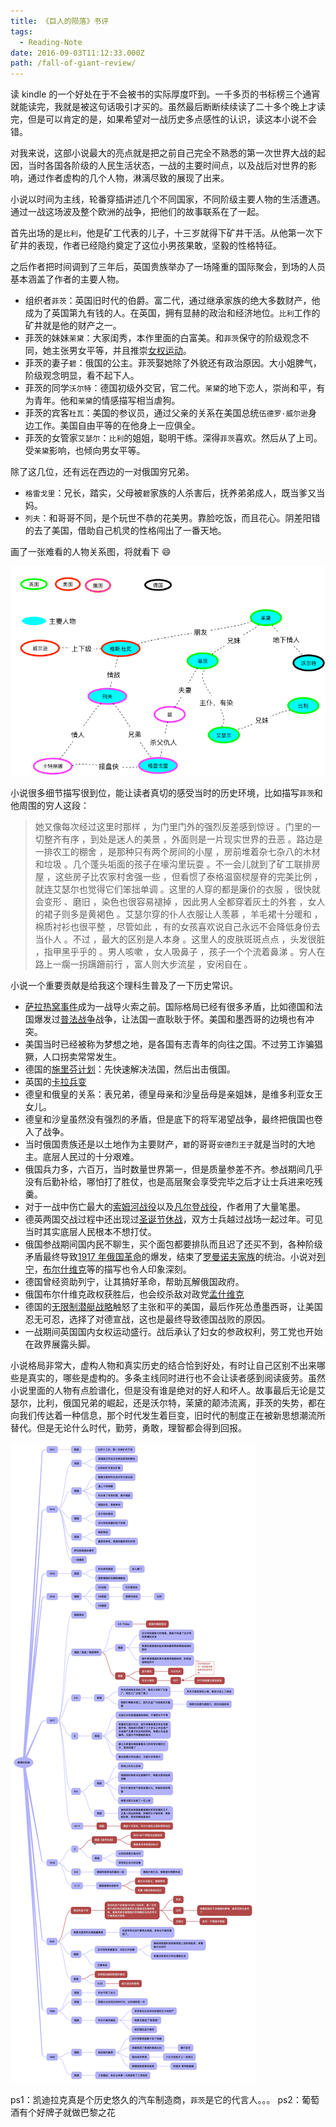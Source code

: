 ```yaml
---
title: 《巨人的陨落》书评
tags:
  - Reading-Note
date: 2016-09-03T11:12:33.000Z
path: /fall-of-giant-review/
---
```


读 kindle 的一个好处在于不会被书的实际厚度吓到。一千多页的书标榜三个通宵就能读完，我就是被这句话吸引才买的。虽然最后断断续续读了二十多个晚上才读完，但是可以肯定的是，如果希望对一战历史多点感性的认识，读这本小说不会错。

对我来说，这部小说最大的亮点就是把之前自己完全不熟悉的第一次世界大战的起因，当时各国各阶级的人民生活状态，一战的主要时间点，以及战后对世界的影响，通过作者虚构的几个人物，淋漓尽致的展现了出来。

小说以时间为主线，轮番穿插讲述几个不同国家，不同阶级主要人物的生活遭遇。通过一战这场波及整个欧洲的战争，把他们的故事联系在了一起。

首先出场的是`比利`，他是矿工代表的儿子，十三岁就得下矿井干活。从他第一次下矿井的表现，作者已经隐约奠定了这位小男孩果敢，坚毅的性格特征。

之后作者把时间调到了三年后，英国贵族举办了一场隆重的国际聚会，到场的人员基本涵盖了作者的主要人物。

- 组织者`菲茨`：英国旧时代的伯爵。富二代，通过继承家族的绝大多数财产，他成为了英国第九有钱的人。在英国，拥有显赫的政治和经济地位。`比利`工作的矿井就是他的财产之一。
- 菲茨的妹妹`茉黛`：大家闺秀，本作里面的白富美。和`菲茨`保守的阶级观念不同，她主张男女平等，并且推崇[女权运动][14]。
- 菲茨的妻子`碧`：俄国的公主。菲茨娶她除了外貌还有政治原因。大小姐脾气，阶级观念明显，看不起下人。
- 菲茨的同学`沃尔特`：德国初级外交官，官二代。`茉黛`的地下恋人，崇尚和平，有为青年。他和`茉黛`的情感描写相当虐狗。
- 菲茨的宾客`杜瓦`：美国的参议员，通过父亲的关系在美国总统`伍德罗·威尔逊`身边工作。美国自由平等的在他身上一应俱全。
- 菲茨的女管家`艾瑟尔`：`比利`的姐姐，聪明干练。深得`菲茨`喜欢。然后从了上司。受`茉黛`影响，也倾向男女平等。

除了这几位，还有远在西边的一对俄国穷兄弟。

- `格雷戈里`：兄长，踏实，父母被`碧`家族的人杀害后，抚养弟弟成人，既当爹又当妈。
- `列夫`：和哥哥不同，是个玩世不恭的花美男。靠脸吃饭，而且花心。阴差阳错的去了美国，借助自己机灵的性格闯出了一番天地。

画了一张难看的人物关系图，将就看下 😄

![小说主要人物关系][img1]

小说很多细节描写很到位，能让读者真切的感受当时的历史环境，比如描写`菲茨`和他周围的穷人这段：

> 她又像每次经过这里时那样 ，为门里门外的强烈反差感到惊讶 。门里的一切整齐有序 ，到处是迷人的美景 ，外面则是一片现实世界的丑恶 。路边是一排农工的棚舍 ，是那种只有两个房间的小屋 ，房前堆着杂七杂八的木材和垃圾 。几个蓬头垢面的孩子在壕沟里玩耍 。不一会儿就到了矿工联排房屋 ，这些房子比农家村舍强一些 ，但看惯了泰格温窗棂屋脊的完美比例 ，就连艾瑟尔也觉得它们笨拙单调 。这里的人穿的都是廉价的衣服 ，很快就会变形 、磨旧 ，染色也很容易褪掉 ，因此男人全都穿着灰土的外套 ，女人的裙子则多是黄褐色 。艾瑟尔穿的仆人衣服让人羡慕 ，羊毛裙十分暖和 ，棉质衬衫也很平整 ，尽管如此 ，有的女孩喜欢说自己永远不会降低身份去当仆人 。不过 ，最大的区别是人本身 。这里人的皮肤斑斑点点 ，头发很脏 ，指甲黑乎乎的 。男人咳嗽 ，女人吸鼻子 ，孩子一个个流着鼻涕 。穷人在路上一瘸一拐蹒跚前行 ，富人则大步流星 ，安闲自在 。

小说一个重要贡献是给我这个理科生普及了一下历史常识。

- [萨拉热窝事件][2]成为一战导火索之前。国际格局已经有很多矛盾，比如德国和法国爆发过[普法战争][4]战争，让法国一直耿耿于怀。美国和墨西哥的边境也有冲突。
- 美国当时已经被称为梦想之地，是各国有志青年的向往之国。不过劳工诈骗猖獗，人口拐卖常常发生。
- 德国的[施里芬计划][3]：先快速解决法国，然后出击俄国。
- 英国的[卡拉兵变][1]
- 德皇和俄皇的关系：表兄弟，德皇母亲和沙皇岳母是亲姐妹，是维多利亚女王女儿。
- 德皇和沙皇虽然没有强烈的矛盾，但是底下的将军渴望战争，最终把俄国也卷入了战争。
- 当时俄国贵族还是以土地作为主要财产，`碧`的哥哥`安德烈王子`就是当时的大地主。底层人民过的十分艰难。
- 俄国兵力多，六百万，当时数量世界第一，但是质量参差不齐。参战期间几乎没有后勤补给，哪怕打了胜仗，也是高层聚会享受完毕之后才让士兵进来吃残羹。
- 对于一战中伤亡最大的[索姆河战役][5]以及[凡尔登战役][6]，作者用了大量笔墨。
- 德英两国交战过程中还出现过[圣诞节休战][7]，双方士兵越过战场一起过年。可见当时其实底层人民根本不想打仗。
- 俄国参战期间国内民不聊生，买个面包都要排队而且迟了还买不到，各种阶级矛盾最终导致[1917 年俄国革命][8]的爆发，结束了[罗曼诺夫家族][9]的统治。小说对[列宁][10]，[布尔什维克][11]等的描写也令人印象深刻。
- 德国曾经资助列宁，让其搞好革命，帮助瓦解俄国政府。
- 俄国布尔什维克政权获胜后，也会绞杀敌对政党[孟什维克][12]
- 德国的[无限制潜艇战略][13]触怒了主张和平的美国，最后作死怂恿墨西哥，让美国忍无可忍，选择了对德宣战，这也是最终导致德国战败的原因。
- 一战期间英国国内女权运动盛行。战后承认了妇女的参政权利，劳工党也开始在政界展露头脚。

小说格局非常大，虚构人物和真实历史的结合恰到好处，有时让自己区别不出来哪些是真实的，哪些是虚构的。多条主线同时进行也不会让读者感到阅读疲劳。虽然小说里面的人物有点脸谱化，但是没有谁是绝对的好人和坏人。故事最后无论是艾瑟尔，比利，俄国兄弟的崛起，还是沃尔特，茉黛的颠沛流离，菲茨的失势，都在向我们传达着一种信息，那个时代发生着巨变，旧时代的制度正在被新思想潮流所替代。但是无论什么时代，勤劳，勇敢，理智都会得到回报。

![小说时间表][img2]

ps1：凯迪拉克真是个历史悠久的汽车制造商，`菲茨`是它的代言人。。。
ps2：葡萄酒有个好牌子就做巴黎之花

[1]: https://en.wikipedia.org/wiki/Curragh_incident '卡拉兵变'
[2]: https://zh.wikipedia.org/wiki/%E8%90%A8%E6%8B%89%E7%83%AD%E7%AA%9D%E4%BA%8B%E4%BB%B6 '萨拉热窝'
[3]: https://zh.wikipedia.org/wiki/%E6%96%BD%E9%87%8C%E8%8A%AC%E8%AE%A1%E5%88%92 '施里芬计划'
[4]: https://zh.wikipedia.org/zh-cn/%E6%99%AE%E6%B3%95%E6%88%B0%E7%88%AD '普法战争'
[5]: https://zh.wikipedia.org/wiki/%E7%B4%A2%E5%A7%86%E6%B2%B3%E6%88%98%E5%BD%B9 '索姆河战役'
[6]: https://zh.wikipedia.org/wiki/%E5%87%A1%E5%B0%94%E7%99%BB%E6%88%98%E5%BD%B9 '凡尔登战役'
[7]: https://zh.wikipedia.org/wiki/%E8%81%96%E8%AA%95%E7%AF%80%E4%BC%91%E6%88%B0
[8]: https://zh.wikipedia.org/wiki/1917%E5%B9%B4%E4%BF%84%E5%9B%BD%E9%9D%A9%E5%91%BD '1917年俄国革命'
[9]: https://zh.wikipedia.org/wiki/%E7%BD%97%E6%9B%BC%E8%AF%BA%E5%A4%AB%E7%8E%8B%E6%9C%9D '罗曼诺夫王朝'
[10]: https://zh.wikipedia.org/wiki/%E5%BC%97%E6%8B%89%E5%9F%BA%E7%B1%B3%E5%B0%94%C2%B7%E4%BC%8A%E9%87%8C%E5%A5%87%C2%B7%E5%88%97%E5%AE%81 '列宁'
[11]: https://zh.wikipedia.org/wiki/%E5%B8%83%E5%B0%94%E4%BB%80%E7%BB%B4%E5%85%8B '布尔什维克'
[12]: https://zh.wikipedia.org/wiki/%E5%AD%9F%E4%BB%80%E7%BB%B4%E5%85%8B
[13]: https://zh.wikipedia.org/zh-cn/%E7%84%A1%E9%99%90%E5%88%B6%E6%BD%9B%E8%89%87%E6%88%B0 '无限制潜艇战'
[14]: https://zh.wikipedia.org/wiki/%E5%A5%B3%E6%80%A7%E5%8F%83%E6%94%BF%E6%AC%8A '女性参政权'
[img1]: ./2016-09-03-fog-people-relations.png '《巨人的陨落》 人物关系'
[img2]: ./2016-09-03-fog-history.png '《巨人的陨落》 时间表'
